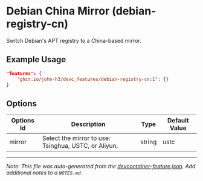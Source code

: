 
# Debian China Mirror (debian-registry-cn)

Switch Debian's APT registry to a China-based mirror.

## Example Usage

```json
"features": {
    "ghcr.io/john-h3/devc_features/debian-registry-cn:1": {}
}
```

## Options

| Options Id | Description | Type | Default Value |
|-----|-----|-----|-----|
| mirror | Select the mirror to use: Tsinghua, USTC, or Aliyun. | string | ustc |



---

_Note: This file was auto-generated from the [devcontainer-feature.json](https://github.com/john-h3/devc_features/blob/main/src/debian-registry-cn/devcontainer-feature.json).  Add additional notes to a `NOTES.md`._
